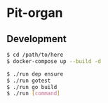 # Pit-organ

## Development

```sh
$ cd /path/to/here
$ docker-compose up --build -d

$ ./run dep ensure
$ ./run gotest
$ ./run go build
$ ./run [command]
```



